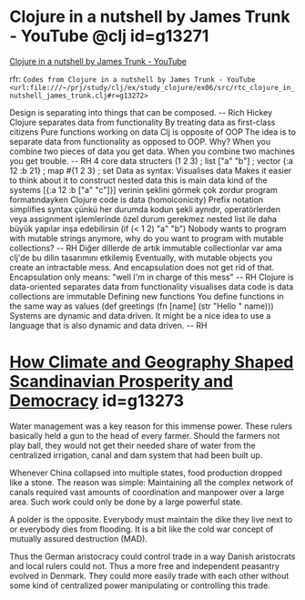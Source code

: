 
# Clojure in a nutshell by James Trunk - YouTube @clj  id=g13271

[Clojure in a nutshell by James Trunk - YouTube](https://www.youtube.com/watch?v=C-kF25fWTO8)

rfr: `Codes from Clojure in a nutshell by James Trunk - YouTube <url:file:///~/prj/study/clj/ex/study_clojure/ex06/src/rtc_clojure_in_nutshell_james_trunk.clj#r=g13272>`

Design is separating into things that can be composed. -- Rich Hickey
Clojure separates data from functionality
	By treating data as first-class citizens
	Pure functions working on data
	Clj is opposite of OOP
The idea is to separate data from functionality as opposed to OOP. Why?
When you combine two pieces of data you get data. When you combine two machines you get trouble. -- RH
4 core data structers
	(1 2 3) ; list
	["a" "b"] ; vector
	{:a 12 :b 21} ; map
	#{1 2 3} ; set
Data as syntax:
	Visualises data
Makes it easier 
	to think about it
	to construct nested data
		this is main data kind of the systems
	[{:a 12 :b ["a" "c"]}]
	verinin şeklini görmek çok zordur program formatındayken
Clojure code is data (homoiconicity)
Prefix notation
	simplifies syntax
	çünkü her durumda kodun şekli aynıdır, operatörlerden veya assignment işlemlerinde özel durum gerekmez
	nested list ile daha büyük yapılar inşa edebilirsin
		(if (< 1 2) "a" "b")
Nobody wants to program with mutable strings anymore, why do you want to program with mutable collections? -- RH
Diğer dillerde de artık immutable collectionlar var
	ama clj'de bu dilin tasarımını etkilemiş
Eventually, with mutable objects you create an intractable mess. And encapsulation does not get rid of that. Encapsulation only means: "well I'm in charge of this mess" -- RH
Clojure is data-oriented
	separates data from functionality
	visualises data
	code is data
	collections are immutable
Defining new functions
	You define functions in the same way as values
	(def greetings (fn [name] (str "Hello " name)))
Systems are dynamic and data driven. It might be a nice idea to use a language that is also dynamic and data driven. -- RH


# [How Climate and Geography Shaped Scandinavian Prosperity and Democracy](https://erikexamines.substack.com/p/how-climate-and-geography-shaped) id=g13273

Water management was a key reason for this immense power. These rulers basically held a gun to the head of every farmer. Should the farmers not play ball, they would not get their needed share of water from the centralized irrigation, canal and dam system that had been built up.

Whenever China collapsed into multiple states, food production dropped like a stone. The reason was simple: Maintaining all the complex network of canals required vast amounts of coordination and manpower over a large area. Such work could only be done by a large powerful state.

A polder is the opposite. Everybody must maintain the dike they live next to or everybody dies from flooding. It is a bit like the cold war concept of mutually assured destruction (MAD).

Thus the German aristocracy could control trade in a way Danish aristocrats and local rulers could not. Thus a more free and independent peasantry evolved in Denmark. They could more easily trade with each other without some kind of centralized power manipulating or controlling this trade.



